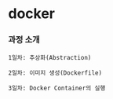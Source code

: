 # docker


### 과정 소개

    1일차: 추상화(Abstraction)

    2일차: 이미지 생성(Dockerfile)

    3일차: Docker Container의 실행
